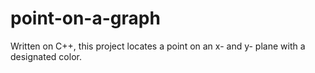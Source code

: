 # point-on-a-graph
Written on C++, this project locates a point on an x- and y- plane with a designated color.
